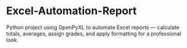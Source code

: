 # Excel-Automation-Report
Python project using OpenPyXL to automate Excel reports — calculate totals, averages, assign grades, and apply formatting for a professional look.
